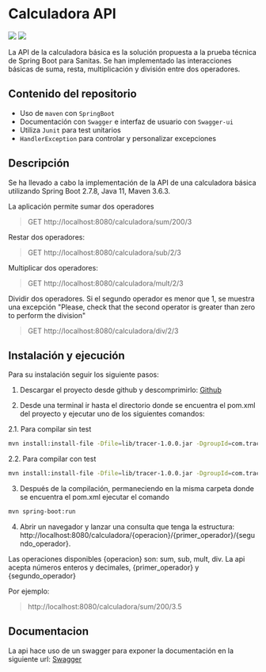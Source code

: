 # Calculadora API
![](https://img.shields.io/badge/Java11-orange.svg)
![](https://img.shields.io/badge/Spring%20Boot-2.7.8-green.svg)

La API de la calculadora básica es la solución propuesta a la prueba técnica de Spring Boot para Sanitas.
Se han implementado las interacciones básicas de suma, resta, multiplicación y división entre dos operadores.

## Contenido del repositorio
- Uso de `maven` con `SpringBoot`
- Documentación con `Swagger` e interfaz de usuario con `Swagger-ui`
- Utiliza `Junit` para test unitarios
- `HandlerException` para controlar y personalizar excepciones

## Descripción
Se ha llevado a cabo la implementación de la API de una calculadora básica utilizando Spring Boot 2.7.8, Java 11, Maven 3.6.3.

La aplicación permite sumar dos operadores
> GET http://localhost:8080/calculadora/sum/200/3

Restar dos operadores:
> GET http://localhost:8080/calculadora/sub/2/3

Multiplicar dos operadores:
> GET http://localhost:8080/calculadora/mult/2/3

Dividir dos operadores. Si el segundo operador es menor que 1, se muestra una excepción "Please, check that the second operator is greater than zero to perform the division"
> GET http://localhost:8080/calculadora/div/2/3

## Instalación y ejecución
Para su instalación seguir los siguiente pasos:

1. Descargar el proyecto desde github y descomprimirlo: 
[Github](https://github.com/jcubillosm/Calculadora "Repositorio")

2. Desde una terminal ir hasta el directorio donde se encuentra el pom.xml del proyecto y ejecutar uno de los siguientes comandos:

2.1. Para compilar sin test
```sh 
mvn install:install-file -Dfile=lib/tracer-1.0.0.jar -DgroupId=com.tracer -DartifactId=tracer -Dversion=1.0 -Dpackaging=jar package -Dmaven.test.skip=true
```

2.2. Para compilar con test
```sh 
mvn install:install-file -Dfile=lib/tracer-1.0.0.jar -DgroupId=com.tracer -DartifactId=tracer -Dversion=1.0 -Dpackaging=jar package
```

3. Después de la compilación, permaneciendo en la misma carpeta donde se encuentra el pom.xml ejecutar el comando 
```sh 
mvn spring-boot:run
```

4. Abrir un navegador y lanzar una consulta que tenga la estructura: http://localhost:8080/calculadora/{operacion}/{primer_operador}/{segundo_operador}.

Las operaciones disponibles {operacion} son: sum, sub, mult, div.
La api acepta números enteros y decimales, {primer_operador} y {segundo_operador}

Por ejemplo:
> http://localhost:8080/calculadora/sum/200/3.5

## Documentacion
La api hace uso de un swagger para exponer la documentación en la siguiente url:
[Swagger](http://localhost:8080/swagger-ui/index.html "Swagger")
